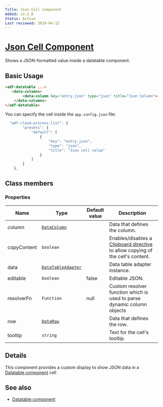 ```yaml
---
Title: Json Cell component
Added: v3.2.0
Status: Active
Last reviewed: 2019-04-12
---
```


# [Json Cell Component](../../../lib/core/datatable/components/json-cell/json-cell.component.ts "Defined in json-cell.component.ts")

Shows a JSON-formatted value inside a datatable component.

## Basic Usage

```html
<adf-datatable ...>
   <data-columns>
        <data-column key="entry.json" type="json" title="Json Column"></data-column>
    </data-columns>
</adf-datatable>
```

You can specify the cell inside the `app.config.json` file:

```javascript
  "adf-cloud-process-list": {
        "presets": {
            "default": [
                {
                    "key": "entry.json",
                    "type": "json",
                    "title": "Json cell value"
                }
            ]
        }
    },
```

## Class members

### Properties

| Name | Type | Default value | Description |
| ---- | ---- | ------------- | ----------- |
| column | [`DataColumn`](../../../lib/core/datatable/data/data-column.model.ts) |  | Data that defines the column. |
| copyContent | `boolean` |  | Enables/disables a [Clipboard directive](../../core/directives/clipboard.directive.md) to allow copying of the cell's content. |
| data | [`DataTableAdapter`](../../../lib/core/datatable/data/datatable-adapter.ts) |  | Data table adapter instance. |
| editable | `boolean` | false | Editable JSON. |
| resolverFn | `Function` | null | Custom resolver function which is used to parse dynamic column objects |
| row | [`DataRow`](../../../lib/core/datatable/data/data-row.model.ts) |  | Data that defines the row. |
| tooltip | `string` |  | Text for the cell's tooltip. |

## Details

This component provides a custom display to show JSON data in a 
[Datatable component](datatable.component.md) cell

## See also

-   [Datatable component](datatable.component.md)
